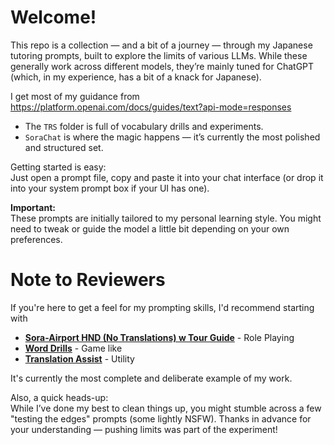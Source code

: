 # Welcome!

This repo is a collection — and a bit of a journey — through my Japanese tutoring prompts, built to explore the limits of various LLMs. While these generally work across different models, they’re mainly tuned for ChatGPT (which, in my experience, has a bit of a knack for Japanese).

I get most of my guidance from https://platform.openai.com/docs/guides/text?api-mode=responses

- The `TRS` folder is full of vocabulary drills and experiments.
- `SoraChat` is where the magic happens — it’s currently the most polished and structured set.

Getting started is easy:  
Just open a prompt file, copy and paste it into your chat interface (or drop it into your system prompt box if your UI has one).

**Important:**  
These prompts are initially tailored to my personal learning style. You might need to tweak or guide the model a little bit depending on your own preferences.

# Note to Reviewers

If you're here to get a feel for my prompting skills, I'd recommend starting with
* [**Sora-Airport HND (No Translations) w Tour Guide**](<SoraChat/Sora-Airport HND(No Translations)w Tour Guide.md>) - Role Playing
* [**Word Drills**](SoraChat/TRS/WordDrills3.md) - Game like
* [**Translation Assist**](SoraChat/TRS/TranslateAssist.md) - Utility

It's currently the most complete and deliberate example of my work.

Also, a quick heads-up:  
While I’ve done my best to clean things up, you might stumble across a few "testing the edges" prompts (some lightly NSFW). Thanks in advance for your understanding — pushing limits was part of the experiment!
